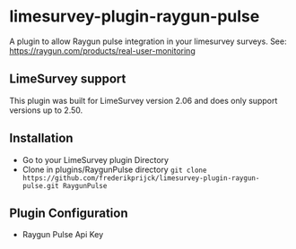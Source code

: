 # limesurvey-plugin-raygun-pulse
A plugin to allow Raygun pulse integration in your limesurvey surveys. See: https://raygun.com/products/real-user-monitoring

## LimeSurvey support
This plugin was built for LimeSurvey version 2.06 and does only support versions up to 2.50.

## Installation
- Go to your LimeSurvey plugin Directory
- Clone in plugins/RaygunPulse directory `git clone https://github.com/frederikprijck/limesurvey-plugin-raygun-pulse.git RaygunPulse`

## Plugin Configuration
- Raygun Pulse Api Key
